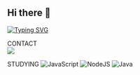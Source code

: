 ## Hi there 👋
[![Typing SVG](https://readme-typing-svg.demolab.com/?lines=WELCOME+TO+YIRYUNG'S+GITHUB)](https://git.io/typing-svg)

<div>
  <div>
    CONTACT
  </div>
  <div>
    <a href="https://velog.io/@yi_ryung/posts"><img src="https://img.shields.io/badge/Velog-20C997?style=flat-square&logo=Velog&logoColor=white"/></a>
  </div>
  
STUDYING
![JavaScript](https://img.shields.io/badge/javascript-%23323330.svg?style=for-the-badge&logo=javascript&logoColor=%23F7DF1E)
![NodeJS](https://img.shields.io/badge/node.js-6DA55F?style=for-the-badge&logo=node.js&logoColor=white)
![Java](https://img.shields.io/badge/java-%23ED8B00.svg?style=for-the-badge&logo=openjdk&logoColor=white)
<!--
**JungYiryung/JungYiryung** is a ✨ _special_ ✨ repository because its `README.md` (this file) appears on your GitHub profile.

Here are some ideas to get you started:

- 🔭 I’m currently working on ...
- 🌱 I’m currently learning ...
- 👯 I’m looking to collaborate on ...
- 🤔 I’m looking for help with ...
- 💬 Ask me about ...
- 📫 How to reach me: ...
- 😄 Pronouns: ...
- ⚡ Fun fact: ...
-->
